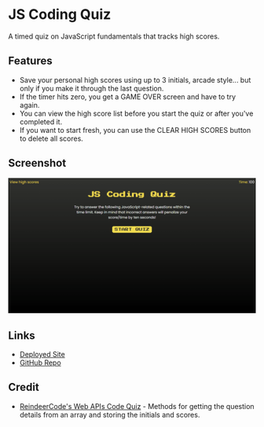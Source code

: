 # JS Coding Quiz
A timed quiz on JavaScript fundamentals that tracks high scores.

## Features
- Save your personal high scores using up to 3 initials, arcade style... but only if you make it through the last question.
- If the timer hits zero, you get a GAME OVER screen and have to try again.
- You can view the high score list before you start the quiz or after you've completed it.
- If you want to start fresh, you can use the CLEAR HIGH SCORES button to delete all scores.

## Screenshot
![Screenshot of JavaScript Quiz](assets/images/screenshot.gif)

## Links
- [Deployed Site](https://ckboytgt.github.io/javascript-quiz/)
- [GitHub Repo](https://github.com/CKBoytGT/javascript-quiz)

## Credit
- [ReindeerCode's Web APIs Code Quiz](https://github.com/ReindeerCode/Web-APIs-Code-Quiz) - Methods for getting the question details from an array and storing the initials and scores.
